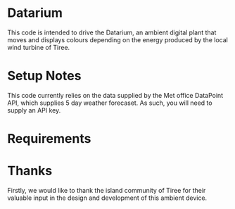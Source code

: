 Datarium
========

This code is intended to drive the Datarium, an ambient digital plant that moves and displays colours depending on the energy produced by the local wind turbine of Tiree.  


Setup Notes
===========

This code currently relies on the data supplied by the Met office DataPoint API, which supplies 5 day weather forecaset. As such, you will need to supply an API key.

Requirements
============


Thanks
======

Firstly, we would like to thank the island community of Tiree for their valuable input in the design and development of this ambient device.

